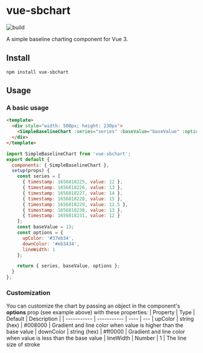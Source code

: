 # vue-sbchart

![build](https://github.com/cleidoscope/vue-sbchart/actions/workflows/build.yml/badge.svg)

A simple baseline charting component for Vue 3.

## Install

```
npm install vue-sbchart
```

## Usage

### A basic usage

```html
<template>
  <div style="width: 500px; height: 230px">
    <SimpleBaselineChart :series="series" :baseValue="baseValue" :options="options" />
  </div>
</template>
```

```javascript
import SimpleBaselineChart from 'vue-sbchart';
export default {
  components: { SimpleBaselineChart },
  setup(props) {
    const series = [
      { timestamp: 1656818225, value: 12 },
      { timestamp: 1656818226, value: 13 },
      { timestamp: 1656818227, value: 14 },
      { timestamp: 1656818228, value: 15 },
      { timestamp: 1656818229, value: 12.5 },
      { timestamp: 1656818230, value: 13 },
      { timestamp: 1656818231, value: 12 }
    ];
    const baseValue = 13;
    const options = {
      upColor: '#37eb34',
      downColor: '#eb3434',
      lineWidth: 1
    };

    return { series, baseValue, options };
  }
};
```

### Customization

You can customize the chart by passing an object in the component's **options** prop (see example above) with these properties:
| Property | Type | Default | Description |
| ----------- | ----------- | ---- | ---
| upColor | string (hex) | #008000 | Gradient and line color when value is higher than the base value
| downColor | string (hex) | #ff0000 | Gradient and line color when value is less than the base value
| lineWidth | Number | 1 | The line size of stroke
